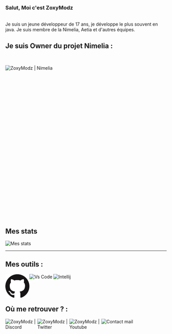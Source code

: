 ### Salut, Moi c'est ZoxyModz 
<br />
Je suis un jeune développeur de 17 ans, je développe le plus souvent en java.
Je suis membre de la Nimelia, Aetia et d'autres équipes.

## Je suis Owner du projet Nimelia :
<br />

[<img align="left" alt="ZoxyModz | Nimelia" src="https://media.discordapp.net/attachments/913513355728273458/916825144595472424/image0.png?width=780&height=585"/>][nimelia]

<br />
<br />
<br />
<br />
<br />
<br />
<br />
<br />
<br />
<br />
<br />
<br />
<br />
<br />
<br />
<br />
<br />
<br />
<br />
<br />
<br />
<br />
<br />
<br />
<br />
<br />
<br />
<br />


## Mes stats

<img alt="Mes stats" src="https://github-readme-stats.vercel.app/api/top-langs/?username=zoxouu&show_icons=true&hide_border=true&theme=radical" />

---

## Mes outils :

[<img align="left" alt="GitHub" width="75px" src="https://raw.githubusercontent.com/github/explore/78df643247d429f6cc873026c0622819ad797942/topics/github/github.png" />][github]
[<img align="left" alt="Vs Code" width="75px" src="https://upload.wikimedia.org/wikipedia/commons/thumb/2/2d/Visual_Studio_Code_1.18_icon.svg/1200px-Visual_Studio_Code_1.18_icon.svg.png" />][vscode]
[<img align="left" alt="Intellij" width="75px" src="https://resources.jetbrains.com/storage/products/intellij-idea/img/meta/intellij-idea_logo_300x300.png" />][intellij]


<br />
<br />
<br />
<br />


## Où me retrouver ? :

[<img align="left" alt="ZoxyModz | Discord" width="100px" src="https://img.shields.io/badge/Discord-7289DA?style=for-the-badge&logo=discord&logoColor=white"/>][discord]
[<img align="left" alt="ZoxyModz | Twitter" width="100px" src="https://img.shields.io/badge/Twitter-1DA1F2?style=for-the-badge&logo=twitter&logoColor=white"/>][twitter]
[<img align="left" alt="ZoxyModz | Youtube" width="100px" src="https://img.shields.io/badge/YouTube-FF0000?style=for-the-badge&logo=youtube&logoColor=white"/>][youtube]
[<img align="left" alt="Contact mail" width="100px" src="https://img.shields.io/badge/Gmail-D14836?style=for-the-badge&logo=gmail&logoColor=white"/>][gmail]

[twitter]: https://twitter.com/zoxymodz
[discord]: https://discord.com/users/709471121656905829
[youtube]: https://www.youtube.com/channel/UCtGCUwYrP9gxlcwOs2LqIhg
[intellij]: https://www.jetbrains.com/idea/
[github]: https://github.com/Zoxouu
[vscode]: https://code.visualstudio.com/
[gmail]: mailto:pro@zoxymodz.me
[nimelia]:https://www.nimelia.fr

